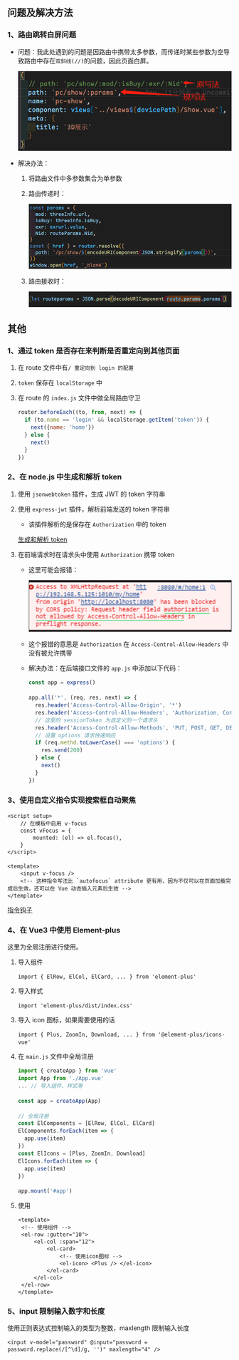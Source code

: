## 问题及解决方法

### 1、路由跳转白屏问题

- 问题：我此处遇到的问题是因路由中携带太多参数，而传递时某些参数为空导致路由中存在`双斜线(//)`的问题，因此页面白屏。

  ![image-20220906111357724](./vue3其他笔记.assets/image-20220906111357724.png)

- 解决办法：

  1. 将路由文件中多参数集合为单参数

  2. 路由传递时：

     ![image-20220906111616575](./vue3其他笔记.assets/image-20220906111616575.png)

  3. 路由接收时：

     ![image-20220906111653497](./vue3其他笔记.assets/image-20220906111653497.png)

## 其他

### 1、通过 token 是否存在来判断是否重定向到其他页面

1. 在 route 文件中有`/ 重定向到 login 的配置`

2. `token` 保存在 `localStorage` 中

3. 在 route 的 `index.js` 文件中做全局路由守卫

   ```js
   router.beforeEach((to, from, next) => {
     if (to.name == 'login' && localStorage.getItem('token')) {
       next({name: 'home'})
     } else {
       next()
     }
   })
   ```

### 2、在 node.js 中生成和解析 token

1. 使用 `jsonwebtoken` 插件，生成 JWT 的 token 字符串

2. 使用 `express-jwt` 插件，解析前端发送的 token 字符串

   - 该插件解析的是保存在 `Authorization` 中的 token

   [生成和解析 token](https://www.cnblogs.com/wjy00/p/15916738.html)

3. 在前端请求时在请求头中使用 `Authorization` 携带 token

   - 这里可能会报错：

     ![image-20220907162823360](./vue3其他笔记.assets/image-20220907162823360.png)

   - 这个报错的意思是 `Authorization` 在 `Access-Control-Allow-Headers` 中没有被允许携带

   - 解决办法：在后端接口文件的 `app.js` 中添加以下代码：

     ```js
     const app = express()
     
     app.all('*', (req, res, next) => {
       res.header('Access-Control-Allow-Origin', '*')
       res.header('Access-Control-Allow-Headers', 'Authorization, Content-Type, Content-Length, Accept, X-Requested-With, sessionToken')
       // 这里的 sessionToken 为自定义的一个请求头
       res.header('Access-Control-Allow-Methods', 'PUT, POST, GET, DELETE, OPTIONS') // 这里也可以直接写 * 允许所有
       // 设置 options 请求快速响应
       if (req.methd.toLowerCase() === 'options') {
         res.send(200)
       } else {
         next()
       }
     })
     ```

### 3、使用自定义指令实现搜索框自动聚焦

```vue
<script setup>
	// 在模板中启用 v-focus
	const vFocus = {
		mounted: (el) => el.focus(),
	}
</script>

<template>
	<input v-focus />
	<!-- 这种指令写法比 `autofocus` attribute 更有用，因为不仅可以在页面加载完成后生效，还可以在 Vue 动态插入元素后生效 -->
</template>
```

[指令钩子](https://cn.vuejs.org/guide/reusability/custom-directives.html#directive-hooks)

### 4、在 Vue3 中使用 Element-plus

这里为全局注册进行使用。

1. 导入组件

   `import { ElRow, ElCol, ElCard, ... } from 'element-plus'`

2. 导入样式

   `import 'element-plus/dist/index.css'`

3. 导入 icon 图标，如果需要使用的话

   `import { Plus, ZoomIn, Download, ... } from '@element-plus/icons-vue'`

4. 在 `main.js` 文件中全局注册

   ```js
   import { createApp } from 'vue'
   import App from './App.vue'
   ... // 导入组件、样式等

   const app = createApp(App)

   // 全局注册
   const ElComponents = [ElRow, ElCol, ElCard]
   ElComponents.forEach(item => {
     app.use(item)
   })
   const ElIcons = [Plus, ZoomIn, Download]
   ElIcons.forEach(item => {
     app.use(item)
   })

   app.mount('#app')
   ```

5. 使用

   ```vue
   <template>
   	<!-- 使用组件 -->
   	<el-row :gutter="10">
   		<el-col :span="12">
   			<el-card>
   				<!-- 使用icon图标 -->
   				<el-icon> <Plus /> </el-icon>
   			</el-card>
   		</el-col>
   	</el-row>
   </template>
   ```

### 5、input 限制输入数字和长度

使用正则表达式控制输入的类型为整数，maxlength 限制输入长度

```vue
<input v-model="password" @input="password = password.replace(/[^\d]/g, '')" maxlength="4" />
```
